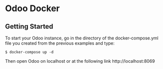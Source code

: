 # Odoo Docker

## Getting Started

To start your Odoo instance, go in the directory of the docker-compose.yml file you created from the previous examples and type:

`$ docker-compose up -d`

Then open Odoo on localhost or at the following link http://localhost:8069
